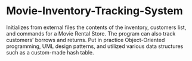 # Movie-Inventory-Tracking-System
Initializes from external files the contents of the inventory, customers list, and commands for a Movie Rental Store. The program can also track customers’ borrows and returns. Put in practice Object-Oriented programming, UML design patterns, and utilized various data structures such as a custom-made hash table.
